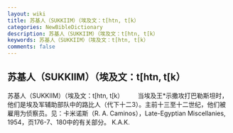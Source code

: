 ```yaml
---
layout: wiki
title: 苏基人（SUKKIIM）（埃及文：t[htn, t[k）
categories: NewBibleDictionary
description: 苏基人（SUKKIIM）（埃及文：t[htn, t[k）
keywords: 苏基人（SUKKIIM）（埃及文：t[htn, t[k）
comments: false
---
```


## 苏基人（SUKKIIM）（埃及文：t[htn, t[k）



苏基人（SUKKIIM）（埃及文：t[htn, t[k）
　　当埃及王*示撒攻打巴勒斯坦时，他们是埃及军辅助部队中的路比人（代下十二3）。主前十三至十二世纪，他们被雇用为侦察员。见：卡米诺斯（R. A. Caminos），Late-Egyptian Miscellanies, 1954，页176-7、180中的有关部分。
K.A.K.




